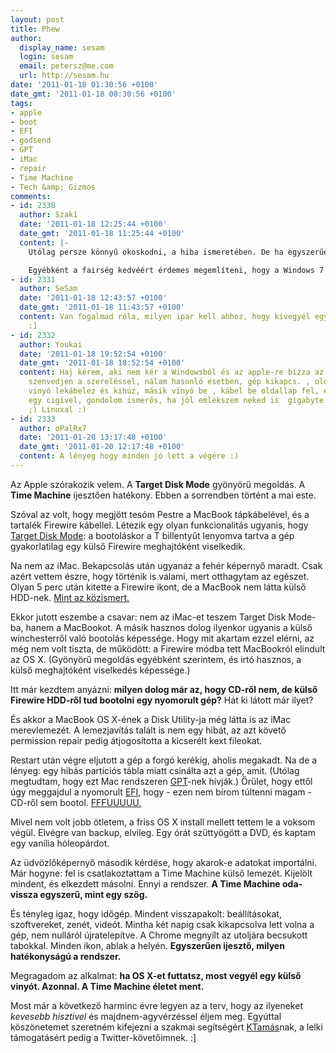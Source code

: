 ```yaml
---
layout: post
title: Phew
author:
  display_name: sesam
  login: sesam
  email: petersz@me.com
  url: http://sesam.hu
date: '2011-01-18 01:30:56 +0100'
date_gmt: '2011-01-18 00:30:56 +0100'
tags:
- apple
- boot
- EFI
- godsend
- GPT
- iMac
- repair
- Time Machine
- Tech &amp; Gizmos
comments:
- id: 2330
  author: Szak1
  date: '2011-01-18 12:25:44 +0100'
  date_gmt: '2011-01-18 11:25:44 +0100'
  content: |-
    Utólag persze könnyű okoskodni, a hiba ismeretében. De ha egyszerűen kiveszed a gépből a rossz MBR-es vinyót, és "üresen" kapcsolod be, akkor az EFI elindul jól, és tudsz bootolni CD-ről -&gt; vinyó formáz (másik gépben, vagy USB külső házba téve, stb.) -&gt; formatál -&gt; újratelepít -&gt; time machine restore. Azért ügyes így is!

    Egyébként a fairség kedvéért érdemes megemlíteni, hogy a Windows 7 backupja ugyanolyan észrevétlen és hatékony, mint a Time Machine, és ő is megjegyzi a fájlok, mappák korábbi verzióit. Én egy ideig Windows 7-et futtattam a Macbookomon, aztán eladtam és vettem egy PC-t. Imádom a Windows 7-et. Nem vagyok tipikus eset.
- id: 2331
  author: SeSam
  date: '2011-01-18 12:43:57 +0100'
  date_gmt: '2011-01-18 11:43:57 +0100'
  content: Van fogalmad róla, milyen ipar kell ahhoz, hogy kivegyél egy iMac HDD-t?
    :]
- id: 2332
  author: Youkai
  date: '2011-01-18 19:52:54 +0100'
  date_gmt: '2011-01-18 18:52:54 +0100'
  content: Haj kérem, aki nem kér a Windowsból és az apple-re bízza az életét, az
    szenvedjen a szereléssel, nálam hasonló esetben, gép kikapcs. , oldallap lepattint
    vinyó lekábelez és kihúz, másik vinyó be , kábel be oldallap fel, egész 5 perc
    egy cigivel, gondolom ismerős, ha jól emlékszem neked is  gigabyte Auróra házad
    ;) Linuxal :)
- id: 2333
  author: oPalRx7
  date: '2011-01-20 13:17:48 +0100'
  date_gmt: '2011-01-20 12:17:48 +0100'
  content: A lényeg hogy minden jó lett a végére :)
---
```


Az Apple szórakozik velem. A **Target Disk Mode** gyönyörű megoldás. A **Time Machine** ijesztően hatékony. Ebben a sorrendben történt a mai este.

Szóval az volt, hogy megjött tesóm Pestre a MacBook tápkábelével, és a tartalék Firewire kábellel. Létezik egy olyan funkcionalitás ugyanis, hogy [Target Disk Mode](http://support.apple.com/kb/ht1661): a bootoláskor a T billentyűt lenyomva tartva a gép gyakorlatilag egy külső Firewire meghajtóként viselkedik.

Na nem az iMac. Bekapcsolás után ugyanaz a fehér képernyő maradt. Csak azért vettem észre, hogy történik is valami, mert otthagytam az egészet. Olyan 5 perc után kitette a Firewire ikont, de a MacBook nem látta külső HDD-nek. [Mint az közismert.](http://sesam.hu/2011/01/15/how-to-brick-an-imac)

Ekkor jutott eszembe a csavar: nem az iMac-et teszem Target Disk Mode-ba, hanem a MacBookot. A másik hasznos dolog ilyenkor ugyanis a külső winchesterről való bootolás képessége. Hogy mit akartam ezzel elérni, az még nem volt tiszta, de működött: a Firewire módba tett MacBookról elindult az OS X. (Gyönyörű megoldás egyébként szerintem, és irtó hasznos, a külső meghajtóként viselkedés képessége.)

Itt már kezdtem anyázni: **milyen dolog már az, hogy CD-ről nem, de külső Firewire HDD-ről tud bootolni egy nyomorult gép?** Hát ki látott már ilyet?

És akkor a MacBook OS X-ének a Disk Utility-ja még látta is az iMac merevlemezét. A lemezjavítás talált is nem egy hibát, az azt követő permission repair pedig átjogosította a kicserélt kext fileokat.

Restart után végre eljutott a gép a forgó kerékig, aholis megakadt. Na de a lényeg: egy hibás partíciós tábla miatt csinálta azt a gép, amit. (Utólag megtudtam, hogy ezt Mac rendszeren [GPT](http://en.wikipedia.org/wiki/GUID_Partition_Table)-nek hívják.) Őrület, hogy ettől úgy meggajdul a nyomorult [EFI](http://en.wikipedia.org/wiki/Extensible_Firmware_Interface), hogy - ezen nem bírom túltenni magam - CD-ről sem bootol. [FFFUUUUU.](http://twitter.com/#!/sesam/status/27099039480676353)

Mivel nem volt jobb ötletem, a friss OS X install mellett tettem le a voksom végül. Elvégre van backup, elvileg. Egy órát szüttyögött a DVD, és kaptam egy vanília hóleopárdot.

Az üdvözlőképernyő második kérdése, hogy akarok-e adatokat importálni. Már hogyne: fel is csatlakoztattam a Time Machine külső lemezét. Kijelölt mindent, és elkezdett másolni. Ennyi a rendszer. **A Time Machine oda-vissza egyszerű, mint egy szög.**

És tényleg igaz, hogy időgép. Mindent visszapakolt: beállításokat, szoftvereket, zenét, videót. Mintha két napig csak kikapcsolva lett volna a gép, nem nulláról újratelepítve. A Chrome megnyílt az utoljára becsukott tabokkal. Minden ikon, ablak a helyén. **Egyszerűen ijesztő, milyen hatékonyságú a rendszer.**

Megragadom az alkalmat: **ha OS X-et futtatsz, most vegyél egy külső vinyót. Azonnal. A Time Machine életet ment.**

Most már a következő harminc évre legyen az a terv, hogy az ilyeneket _kevesebb hisztivel_ és majdnem-agyvérzéssel éljem meg. Egyúttal köszönetemet szeretném kifejezni a szakmai segítségért [KTamás](http://blog.ktamas.com)nak, a lelki támogatásért pedig a Twitter-követőimnek. :]

